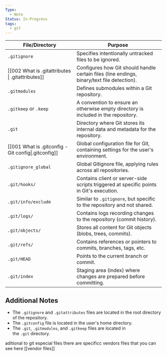 ```yaml
---
Type:
  - Note
Status: In-Progress
tags:
  - git
---
```



| File/Directory           | Purpose                                                                                   |
|--------------------------|-------------------------------------------------------------------------------------------|
| `.gitignore`             | Specifies intentionally untracked files to be ignored.                                     |
| [[002 What is .gitattributes \| .gitattributes]]        | Configures how Git should handle certain files (line endings, binary/text file detection). |
| `.gitmodules`            | Defines submodules within a Git repository.                                                |
| `.gitkeep` or `.keep`    | A convention to ensure an otherwise empty directory is included in the repository.         |
| `.git`                   | Directory where Git stores its internal data and metadata for the repository.             |
| [[001 What is .gitconfig - Git config\|.gitconfig]]           | Global configuration file for Git, containing settings for the user's environment.        |
| `.gitignore_global`      | Global Gitignore file, applying rules across all repositories.                             |
| `.git/hooks/`            | Contains client or server-side scripts triggered at specific points in Git's execution.   |
| `.git/info/exclude`      | Similar to `.gitignore`, but specific to the repository and not shared.                     |
| `.git/logs/`             | Contains logs recording changes to the repository (commit history).                         |
| `.git/objects/`          | Stores all content for Git objects (blobs, trees, commits).                                 |
| `.git/refs/`             | Contains references or pointers to commits, branches, tags, etc.                             |
| `.git/HEAD`              | Points to the current branch or commit.                                                    |
| `.git/index`             | Staging area (index) where changes are prepared before committing.                          |

## Additional Notes

- The `.gitignore` and `.gitattributes` files are located in the root directory of the repository.
- The `.gitconfig` file is located in the user's home directory.
- The `.git`, `.gitmodules`, and `.gitkeep` files are located in the `.git` directory.

aditional to git especial files there are specificc vendors files that you can see here [[vendor files]]
